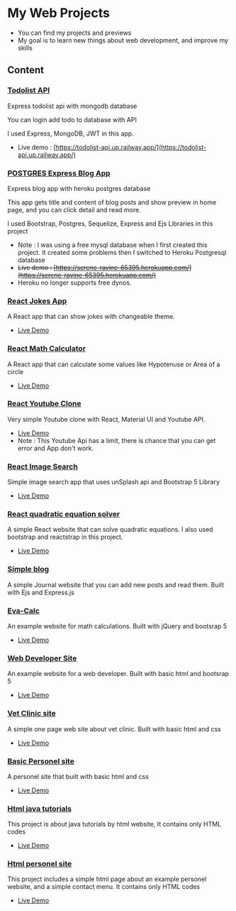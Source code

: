 # My Web Projects
- You can find my projects and previews
- My goal is to learn new things about web development, and improve my skills

## Content

### [Todolist API](https://github.com/brkunver/todolist-api)

Express todolist api with mongodb database

You can login add todo to database with API

I used Express, MongoDB, JWT in this app.

- Live demo : [https://todolist-api.up.railway.app/](https://todolist-api.up.railway.app/)


### [POSTGRES Express Blog App](https://github.com/brkunver/express-postgres-blog)

Express blog app with heroku postgres database

This app gets title and content of blog posts and show preview in home page, and you can click detail and read more.

I used Bootstrap, Postgres, Sequelize, Express and Ejs Libraries in this project

- Note : I was using a free mysql database when I first created this project. It created some problems then I switched to Heroku Postgresql database
- ~~Live demo : [https://serene-ravine-65395.herokuapp.com/](https://serene-ravine-65395.herokuapp.com/)~~
- Heroku no longer supports free dynos.


### [React Jokes App](https://github.com/brkunver/jokes-react-app)

A React app that can show jokes with changeable theme.

- [Live Demo](https://glowing-seahorse-4e1629.netlify.app/)


### [React Math Calculator](https://github.com/brkunver/React-Math-Calculator)

A React app that can calculate some values like Hypotenuse or Area of a circle

- [Live Demo](https://confident-elion-69cb01.netlify.app/)


### [React Youtube Clone](https://github.com/brkunver/react-youtube-api)

Very simple Youtube clone with React, Material UI and Youtube API.

- [Live Demo](https://brkunver.github.io/react-youtube-api/build/)
- Note : This Youtube Api has a limit, there is chance that you can get error and App don't work.

### [React Image Search](https://github.com/brkunver/react-image-search)

Simple image search app that uses unSplash api and Bootstrap 5 Library
- [Live Demo](https://brkunver.github.io/react-image-search/build/)


### [React quadratic equation solver](https://github.com/brkunver/react-equation)

A simple React website that can solve quadratic equations. I also used bootstrap and reactstrap in this project.
- [Live Demo](https://brkunver.github.io/react-equation/build)


### [Simple blog](https://github.com/brkunver/Simple-blog)
A simple Journal website that you can add new posts and read them. Built with Ejs and Express.js

### [Eva-Calc](https://github.com/brkunver/evaCalc) 
An example website for math calculations. Built with jQuery and bootsrap 5
- [Live Demo](https://brkunver.github.io/evaCalc/)

### [Web Developer Site](https://github.com/brkunver/wDevApp)
An example website for a web developer. Built with basic html and bootsrap 5 
- [Live Demo](https://brkunver.github.io/wDevApp/)

### [Vet Clinic site](https://github.com/brkunver/vet-clinic)
A simple one page web site about vet clinic. Built with basic html and css
- [Live Demo](https://brkunver.github.io/vet-clinic/)

### [Basic Personel site](https://github.com/brkunver/basic-personel)
A personel site that built with basic html and css
- [Live Demo](https://brkunver.github.io/basic-personel/)

### [Html java tutorials](https://github.com/brkunver/html-java-tutorial)
This project is about java tutorials by html website, It contains only HTML codes
- [Live Demo](https://brkunver.github.io/html-java-tutorial/ "Click for preview")

### [Html personel site](https://github.com/brkunver/basic-html)
This project includes a simple html page about an example personel website, and a simple contact menu. It contains only HTML codes  
- [Live Demo](https://brkunver.github.io/basic-html)
